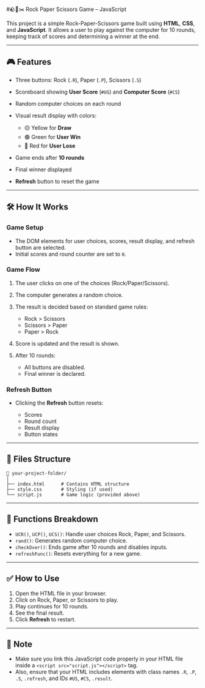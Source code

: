 #🪨📄✂️ Rock Paper Scissors Game – JavaScript

This project is a simple Rock-Paper-Scissors game built using **HTML**, **CSS**, and **JavaScript**. It allows a user to play against the computer for 10 rounds, keeping track of scores and determining a winner at the end.

---

## 🎮 Features

* Three buttons: Rock (`.R`), Paper (`.P`), Scissors (`.S`)
* Scoreboard showing **User Score** (`#US`) and **Computer Score** (`#CS`)
* Random computer choices on each round
* Visual result display with colors:

  * 🟡 Yellow for **Draw**
  * 🟢 Green for **User Win**
  * 🔴 Red for **User Lose**
* Game ends after **10 rounds**
* Final winner displayed
* **Refresh** button to reset the game

---

## 🛠 How It Works

### Game Setup

* The DOM elements for user choices, scores, result display, and refresh button are selected.
* Initial scores and round counter are set to `0`.

### Game Flow

1. The user clicks on one of the choices (Rock/Paper/Scissors).
2. The computer generates a random choice.
3. The result is decided based on standard game rules:

   * Rock > Scissors
   * Scissors > Paper
   * Paper > Rock
4. Score is updated and the result is shown.
5. After 10 rounds:

   * All buttons are disabled.
   * Final winner is declared.

### Refresh Button

* Clicking the **Refresh** button resets:

  * Scores
  * Round count
  * Result display
  * Button states

---

## 📂 Files Structure

```
📁 your-project-folder/
│
├── index.html      # Contains HTML structure
├── style.css       # Styling (if used)
└── script.js       # Game logic (provided above)
```

---

## 🧠 Functions Breakdown

* `UCR()`, `UCP()`, `UCS()`: Handle user choices Rock, Paper, and Scissors.
* `rand()`: Generates random computer choice.
* `checkOver()`: Ends game after 10 rounds and disables inputs.
* `refreshFunc()`: Resets everything for a new game.

---

## ✅ How to Use

1. Open the HTML file in your browser.
2. Click on Rock, Paper, or Scissors to play.
3. Play continues for 10 rounds.
4. See the final result.
5. Click **Refresh** to restart.

---

## 📌 Note

* Make sure you link this JavaScript code properly in your HTML file inside a `<script src="script.js"></script>` tag.
* Also, ensure that your HTML includes elements with class names `.R`, `.P`, `.S`, `.refresh`, and IDs `#US`, `#CS`, `.result`.

